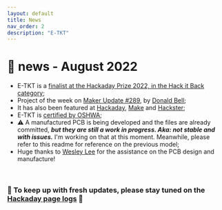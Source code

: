 ```yaml
---
layout: default
title: News
nav_order: 2
description: "E-TKT"
---
```


# 📰 news - August 2022
- E-TKT is a [finalist at the Hackaday Prize 2022, in the Hack it Back category](https://hackaday.com/2022/08/09/2022-hackaday-prize-congratulations-to-the-winners-of-the-hack-it-back-challenge/);
- Project of the week on [Maker Update #289](https://www.youtube.com/watch?v=3jpaBhROYGc), by [Donald Bell](https://twitter.com/donald);
- It has also been featured at [Hackaday](https://hackaday.com/2022/06/15/diy-automated-printer-kerchunks-out-classic-embossed-labels/), [Make](https://makezine.com/article/maker-news/old-school-label-making-new-school-interface/) and [Hackster](https://www.hackster.io/news/e-tkt-prints-embossed-labels-with-the-power-of-iot-5ad25299cf22);
- E-TKT is [certified by OSHWA](https://certification.oshwa.org/br000010.html);
- ⚠️ A manufactured PCB is being developed and the files are already committed, ***but they are still a work in progress. Aka: not stable and with issues.*** I'm working on that at this moment. Meanwhile, please refer to this readme for reference on the previous model;
- Huge thanks to [Wesley Lee](https://github.com/wes06) for the assistance on the PCB design and manufacture!

<br>

### 🎯 To keep up with fresh updates, please stay tuned on the [Hackaday page logs](https://hackaday.io/project/185912/logs) 🎯
